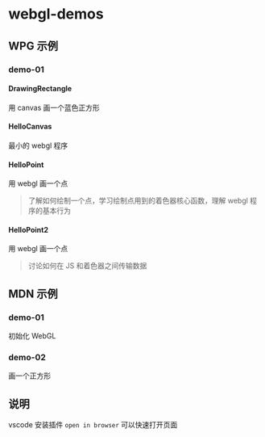 # webgl-demos

## WPG 示例

### demo-01

#### DrawingRectangle

用 canvas 画一个蓝色正方形

#### HelloCanvas

最小的 webgl 程序

#### HelloPoint

用 webgl 画一个点

> 了解如何绘制一个点，学习绘制点用到的着色器核心函数，理解 webgl 程序的基本行为

#### HelloPoint2

用 webgl 画一个点

> 讨论如何在 JS 和着色器之间传输数据

## MDN 示例

### demo-01

初始化 WebGL

### demo-02

画一个正方形

## 说明

vscode 安装插件 `open in browser` 可以快速打开页面